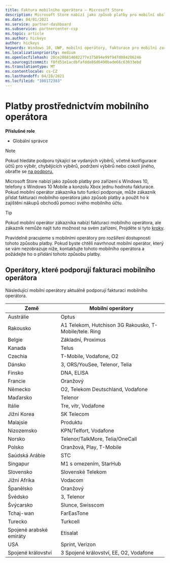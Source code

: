 ```yaml
---
title: Faktura mobilního operátora – Microsoft Store
description: Microsoft Store nabízí jako způsob platby pro mobilní obsluhy, které tuto funkci podporují, možnost účtování.
ms.date: 04/01/2021
ms.service: partner-dashboard
ms.subservice: partnercenter-csp
ms.topic: article
ms.author: hickeys
author: hickeys
keywords: Windows 10, UWP, mobilní operátory, fakturace pro mobilní zařízení, faktura mobilního operátora
ms.localizationpriority: medium
ms.openlocfilehash: 20ce286814682277e375894e99f947d084206246
ms.sourcegitcommit: f8fd51e1acdbfafdde86d6490bade66c63033ebd
ms.translationtype: MT
ms.contentlocale: cs-CZ
ms.lasthandoff: 04/28/2021
ms.locfileid: "108172383"
---
```

# <a name="mobile-operator-billing"></a>Platby prostřednictvím mobilního operátora

**Příslušné role**

- Globální správce

> [!NOTE]
> Pokud hledáte podporu týkající se vydaných výběrů, včetně konfigurace účtů pro výběr, chybějících výběrů, podržení výběrů nebo cokoli jiného, obraťte se [na podporu.](https://developer.microsoft.com/windows/support)

Microsoft Store nabízí jako způsob platby pro zařízení s Windows 10, telefony s Windows 10 Mobile a konzolu Xbox jednu hodnotu fakturace. Pokud mobilní operátor zákazníka tuto funkci podporuje, může zákazník přidat fakturaci mobilního operátora jako způsob platby a použít ho k zajištění nákupů obchodů pomocí svého mobilního účtu.

> [!TIP]
> Pokud mobilní operátor zákazníka nabízí fakturaci mobilního operátora, ale zákazník nemůže najít tuto možnost na svém zařízení, Projděte si tyto [kroky](https://support.microsoft.com/instantanswers/b25d6dd6-fb8b-3710-1e13-4d30eb01b51f).

Pravidelně pracujeme s mobilními operátory pro rozšíření dostupnosti tohoto způsobu platby. Pokud byste chtěli navrhnout mobilní operátor, který se vám nezobrazuje níže, kontaktujte tohoto mobilního operátora a požádejte ho o přidání tohoto způsobu platby.

## <a name="operators-that-support-mobile-operator-billing"></a>Operátory, které podporují fakturaci mobilního operátora

Následující mobilní operátory aktuálně podporují fakturaci mobilního operátora.

| Země       | Mobilní operátory                                        |
|----------------------|---------------------------------------------------------|
| Austrálie            | Optus                                                   |
| Rakousko              | A1 Telekom, Hutchison 3G Rakousko, T-Mobile/tele. Ring  |
| Belgie              | Základní, Proximus                                          |
| Kanada               | Telus                                                   |
| Czechia              | T-Mobile, Vodafone, O2                                  |
| Dánsko              | 3, ORS/YouSee, Telenor, Telia                         |
| Finsko              | DNA, ELISA                                              |
| Francie               | Oranžový                                                  |
| Německo              | O2, Telekom Deutschland, Vodafone                       |
| Maďarsko              | Telenor                                                 |
| Itálie                | Tre, vítr, Vodafone                                     |
| Jižní Korea                | SK Telecom                                              |
| Malajsie             | Produktu                                                    |
| Nizozemsko          | KPN/Telfort, Vodafone                                 |
| Norsko               | Telenor/TalkMore, Telia/OneCall                     |
| Polsko               | Oranžová, Play, T-Mobile                                  |
| Saúdská Arábie         | STC                                                     |
| Singapur            | M1 s omezením, StarHub                                     |
| Slovensko             | Slovenské Telekom                                          |
| Jižní Afrika         | Vodacom                                                 |
| Španělsko                | Oranžový                                                  |
| Švédsko               | 3, Telenor                                              |
| Švýcarsko          | Slunce, Swisscom                                       |
| Tchaj-wan               | FarEasTone                                              |
| Turecko               | Turkcell                                                |
| Spojené arabské emiráty | Etisalat                                                |
| USA        | Sprint, Verizon                                         |
| Spojené království       | 3 Spojené království, EE, O2, Vodafone                                 |
